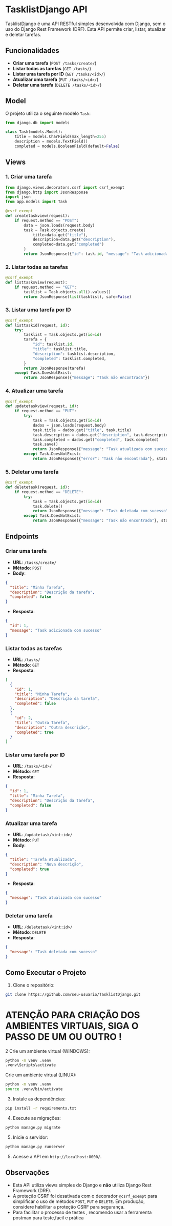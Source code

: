 
# TasklistDjango API

TasklistDjango é uma API RESTful simples desenvolvida com Django, sem o uso do Django Rest Framework (DRF). Esta API permite criar, listar, atualizar e deletar tarefas.

## Funcionalidades

- **Criar uma tarefa** (`POST /tasks/create/`)
- **Listar todas as tarefas** (`GET /tasks/`)
- **Listar uma tarefa por ID** (`GET /tasks/<id>/`)
- **Atualizar uma tarefa** (`PUT /tasks/<id>/`)
- **Deletar uma tarefa** (`DELETE /tasks/<id>/`)

## Model

O projeto utiliza o seguinte modelo `Task`:

```python
from django.db import models

class Task(models.Model):
    title = models.CharField(max_length=255)
    description = models.TextField()
    completed = models.BooleanField(default=False)
```

## Views

### 1. Criar uma tarefa

```python
from django.views.decorators.csrf import csrf_exempt
from django.http import JsonResponse
import json
from app.models import Task

@csrf_exempt
def createtaskview(request):
    if request.method == "POST":
        data = json.loads(request.body)
        task = Task.objects.create(
            title=data.get("title"),
            description=data.get("description"),
            completed=data.get("completed")
        )
        return JsonResponse({"id": task.id, "message": "Task adicionada com sucesso"})
```

### 2. Listar todas as tarefas

```python
@csrf_exempt
def listtasksview(request):
    if request.method == "GET":
        tasklist = Task.objects.all().values()
        return JsonResponse(list(tasklist), safe=False)
```

### 3. Listar uma tarefa por ID

```python
@csrf_exempt
def listtaskid(request, id):
    try:
        tasklist = Task.objects.get(id=id)
        tarefa = {
            "id": tasklist.id,
            "title": tasklist.title,
            "description": tasklist.description,
            "completed": tasklist.completed,
        }
        return JsonResponse(tarefa)
    except Task.DoesNotExist:
        return JsonResponse({"message": "Task não encontrada"})
```

### 4. Atualizar uma tarefa

```python
@csrf_exempt
def updatetaskview(request, id):
    if request.method == "PUT":
        try:
            task = Task.objects.get(id=id)
            dados = json.loads(request.body)
            task.title = dados.get("title", task.title)
            task.description = dados.get("description", task.description)
            task.completed = dados.get("completed", task.completed)
            task.save()
            return JsonResponse({"message": "Task atualizada com sucesso"})
        except Task.DoesNotExist:
            return JsonResponse({"error": "Task não encontrada"}, status=404)
```

### 5. Deletar uma tarefa

```python
@csrf_exempt
def deletetask(request, id):
    if request.method == "DELETE":
        try:
            task = Task.objects.get(id=id)
            task.delete()
            return JsonResponse({"message": "Task deletada com sucesso"})
        except Task.DoesNotExist:
            return JsonResponse({"message": "Task não encontrada"}, status=404)
```

## Endpoints

### Criar uma tarefa

- **URL**: `/tasks/create/`
- **Método**: `POST`
- **Body**:

```json
{
  "title": "Minha Tarefa",
  "description": "Descrição da tarefa",
  "completed": false
}
```

- **Resposta**:

```json
{
  "id": 1,
  "message": "Task adicionada com sucesso"
}
```

### Listar todas as tarefas

- **URL**: `/tasks/`
- **Método**: `GET`
- **Resposta**:

```json
[
  {
    "id": 1,
    "title": "Minha Tarefa",
    "description": "Descrição da tarefa",
    "completed": false
  },
  {
    "id": 2,
    "title": "Outra Tarefa",
    "description": "Outra descrição",
    "completed": true
  }
]
```

### Listar uma tarefa por ID

- **URL**: `/tasks/<id>/`
- **Método**: `GET`
- **Resposta**:

```json
{
  "id": 1,
  "title": "Minha Tarefa",
  "description": "Descrição da tarefa",
  "completed": false
}
```

### Atualizar uma tarefa

- **URL**: `/updatetask/<int:id>/`
- **Método**: `PUT`
- **Body**:

```json
{
  "title": "Tarefa Atualizada",
  "description": "Nova descrição",
  "completed": true
}
```

- **Resposta**:

```json
{
  "message": "Task atualizada com sucesso"
}
```

### Deletar uma tarefa

- **URL**: `/deletetask/<int:id>/`
- **Método**: `DELETE`
- **Resposta**:

```json
{
  "message": "Task deletada com sucesso"
}
```

## Como Executar o Projeto

1. Clone o repositório:

```bash
git clone https://github.com/seu-usuario/TasklistDjango.git
```
# ATENÇÃO PARA CRIAÇÃO DOS AMBIENTES VIRTUAIS, SIGA O PASSO DE UM OU OUTRO !
2 Crie um ambiente virtual (WINDOWS):

```bash
python -m venv .venv
.venv\Scripts\activate
```

Crie um ambiente virtual (LINUX):

```bash
python -m venv .venv
source .venv/bin/activate
```

3. Instale as dependências:

```bash
pip install -r requirements.txt
```

4. Execute as migrações:

```bash
python manage.py migrate
```

5. Inicie o servidor:

```bash
python manage.py runserver
```

5. Acesse a API em `http://localhost:8000/`.

## Observações

- Esta API utiliza views simples do Django e **não** utiliza Django Rest Framework (DRF).
- A proteção CSRF foi desativada com o decorador `@csrf_exempt` para simplificar o uso de métodos `POST`, `PUT` e `DELETE`. Em produção, considere habilitar a proteção CSRF para segurança.
- Para facilitar o processo de testes , recomendo usar a ferramenta postman para teste,facil e prática
